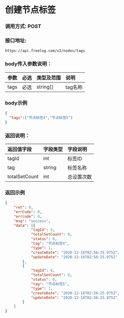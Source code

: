 # 创建节点标签



### 调用方式: POST



### 接口地址:

```
https://api.freelog.com/v2/nodes/tags
```



### body传入参数说明：

| 参数 | 必选 | 类型及范围 | 说明 |
| :--- | :--- | :--- | :--- |
|tags | 必选 | string[] | tag名称 |



### body示例

```json
{
  "tags":["节点标签4","节点标签5"]
}
```



### 返回说明：

| 返回值字段 | 字段类型 | 字段说明 |
| :--- | :--- | :--- |
| tagId | int | 标签ID |
| tag | string | 标签名称 |
| totalSetCount | int | 总设置次数 |



### 返回示例

```json
{
	"ret": 0,
	"errCode": 0,
	"errcode": 0,
	"msg": "success",
	"data": [{
			"tagId": 5,
			"totalSetCount": 0,
			"status": 0,
			"tag": "节点标签4",
			"type": 1,
			"createDate": "2020-12-16T02:56:25.975Z",
			"updateDate": "2020-12-16T02:56:25.975Z"
		},
		{
			"tagId": 6,
			"totalSetCount": 0,
			"status": 0,
			"tag": "节点标签5",
			"type": 1,
			"createDate": "2020-12-16T02:56:25.975Z",
			"updateDate": "2020-12-16T02:56:25.975Z"
		}
	]
}
```
